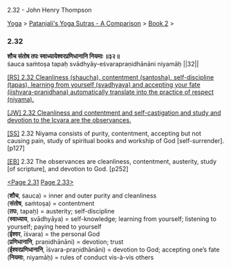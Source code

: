 2.32 - John Henry Thompson 

[Yoga](../../../yoga.html)‎ > ‎[Patanjali's Yoga Sutras - A Comparison](../../patanjani.html)‎ > ‎[Book 2](../book-2.html)‎ > ‎

### 2.32

**शौच संतोष तपः स्वाध्यायेश्वरप्रणिधानानि नियमाः ॥३२॥**  
śauca saṁtoṣa tapaḥ svādhyāy-eśvarapraṇidhānāni niyamāḥ ||32||  
  
  
[\[RS\] 2.32 Cleanliness (shaucha), contentment (santosha), self-discipline (tapas), learning from yourself (svadhyaya) and accepting your fate (iishvara-pranidhana) automatically translate into the practice of respect (niyama).](http://www.ashtangayoga.info/philosophy/yoga-sutra-patanjali/chapter-2/item/shaucha-santosha-tapah-svadhyay-eshvarapranidhanani/)  
  
[\[JW\] 2.32 Cleanliness and contentment and self-castigation and study and devotion to the Icvara are the observances.](http://books.google.com/books?id=YzFImjtOxUwC&pg=PA181&ci=89%2C829%2C753%2C60&source=bookclip)  
  
[\[SS\]](http://www.amazon.com/Yoga-Sutras-Patanjali-Commentary-Satchidananda/dp/0932040381) 2.32 Niyama consists of purity, contentment, accepting but not causing pain, study of spiritual books and workship of God \[self-surrender\]. \[p127\]  
  
[\[EB\]](http://www.amazon.com/Yoga-Sutras-Patanjali-Translation-Commentary/dp/0865477361/ref=sr_1_1?ie=UTF8&s=books&qid=1250508322&sr=1-1) 2.32 The observances are cleanliness, contentment, austerity, study \[of scripture\], and devotion to God. \[p252\]  
  
[<Page 2.31](231.html)  [Page 2.33>](233.html)  
  

(**शौच**, śauca) = inner and outer purity and cleanliness  
(**संतोष**, saṁtoṣa) = contentment  
(**तपः**, tapaḥ) = austerity; self-discipline  
(**स्वाध्याय**, svādhyāya) = self-knowledge; learning from yourself; listening to yourself; paying heed to yourself  
(**ईश्वर**, īśvara) = the personal God  
(**प्रणिधानानि**, praṇidhānāni) = devotion; trust  
(**ईश्वरप्रणिधानानि**, īśvara-praṇidhānāni) = devotion to God; accepting one’s fate  
(**नियमाः**, niyamāḥ) = rules of conduct vis-à-vis others

